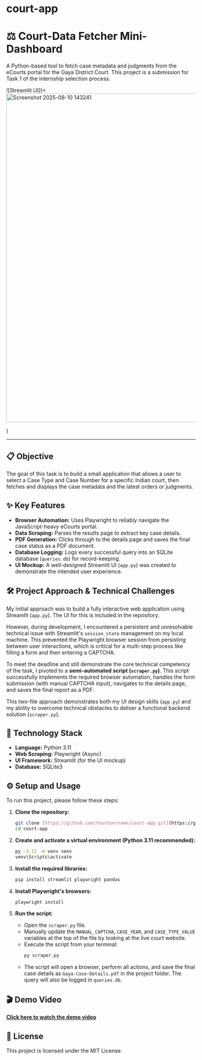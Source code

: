 # court-app

# ⚖️ Court-Data Fetcher Mini-Dashboard

A Python-based tool to fetch case metadata and judgments from the eCourts portal for the Gaya District Court. This project is a submission for Task 1 of the internship selection process.

![Streamlit UI](<<img width="1919" height="872" alt="Screenshot 2025-08-10 143241" src="https://github.com/user-attachments/assets/723d1c75-0f45-4e0d-a2c0-230f7b59bbe1" />
>
)


---

## 📋 Objective

The goal of this task is to build a small application that allows a user to select a Case Type and Case Number for a specific Indian court, then fetches and displays the case metadata and the latest orders or judgments.

## ✨ Key Features

-   **Browser Automation:** Uses Playwright to reliably navigate the JavaScript-heavy eCourts portal.
-   **Data Scraping:** Parses the results page to extract key case details.
-   **PDF Generation:** Clicks through to the details page and saves the final case status as a PDF document.
-   **Database Logging:** Logs every successful query into an SQLite database (`queries.db`) for record-keeping.
-   **UI Mockup:** A well-designed Streamlit UI (`app.py`) was created to demonstrate the intended user experience.

## 🛠️ Project Approach & Technical Challenges

My initial approach was to build a fully interactive web application using Streamlit (`app.py`). The UI for this is included in the repository.

However, during development, I encountered a persistent and unresolvable technical issue with Streamlit's `session_state` management on my local machine. This prevented the Playwright browser session from persisting between user interactions, which is critical for a multi-step process like filling a form and then entering a CAPTCHA.

To meet the deadline and still demonstrate the core technical competency of the task, I pivoted to a **semi-automated script (`scraper.py`)**. This script successfully implements the required browser automation, handles the form submission (with manual CAPTCHA input), navigates to the details page, and saves the final report as a PDF.

This two-file approach demonstrates both my UI design skills (`app.py`) and my ability to overcome technical obstacles to deliver a functional backend solution (`scraper.py`).

## 🚀 Technology Stack

-   **Language:** Python 3.11
-   **Web Scraping:** Playwright (Async)
-   **UI Framework:** Streamlit (for the UI mockup)
-   **Database:** SQLite3

## ⚙️ Setup and Usage

To run this project, please follow these steps:

1.  **Clone the repository:**
    ```bash
    git clone [https://github.com/YourUsername/court-app.git](https://github.com/YourUsername/court-app.git)
    cd court-app
    ```

2.  **Create and activate a virtual environment (Python 3.11 recommended):**
    ```bash
    py -3.11 -m venv venv
    venv\Scripts\activate
    ```

3.  **Install the required libraries:**
    ```bash
    pip install streamlit playwright pandas
    ```

4.  **Install Playwright's browsers:**
    ```bash
    playwright install
    ```

5.  **Run the script:**
    -   Open the `scraper.py` file.
    -   Manually update the `MANUAL_CAPTCHA`, `CASE_YEAR`, and `CASE_TYPE_VALUE` variables at the top of the file by looking at the live court website.
    -   Execute the script from your terminal:
        ```bash
        py scraper.py
        ```
    -   The script will open a browser, perform all actions, and save the final case details as `Gaya-Case-Details.pdf` in the project folder. The query will also be logged in `queries.db`.

## 🎬 Demo Video

[**Click here to watch the demo video**](https://your-youtube-or-loom-link.com)


## 📄 License

This project is licensed under the MIT License.


